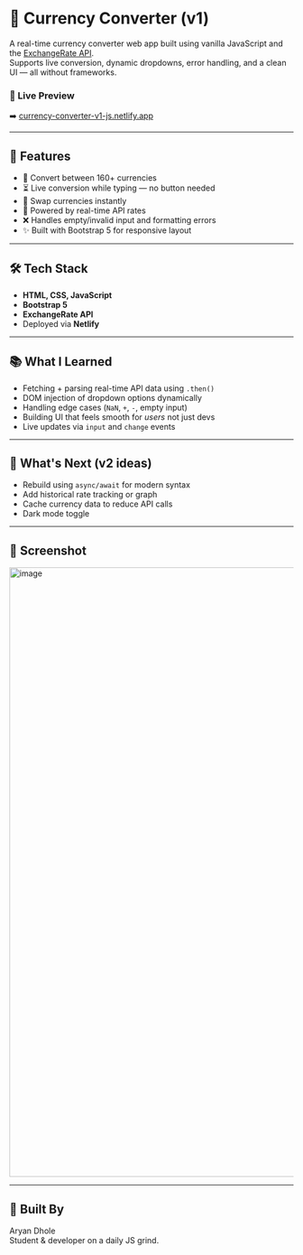 # 💱 Currency Converter (v1)

A real-time currency converter web app built using vanilla JavaScript and the [ExchangeRate API](https://www.exchangerate-api.com/).  
Supports live conversion, dynamic dropdowns, error handling, and a clean UI — all without frameworks.

### 🔗 Live Preview
➡️ [currency-converter-v1-js.netlify.app](https://currency-converter-v1-js.netlify.app/)

---

## 🧠 Features

- 🔁 Convert between 160+ currencies
- ⏳ Live conversion while typing — no button needed
- 🔄 Swap currencies instantly
- 🧮 Powered by real-time API rates
- ❌ Handles empty/invalid input and formatting errors
- ✨ Built with Bootstrap 5 for responsive layout

---

## 🛠️ Tech Stack

- **HTML, CSS, JavaScript**
- **Bootstrap 5**
- **ExchangeRate API**
- Deployed via **Netlify**

---

## 📚 What I Learned

- Fetching + parsing real-time API data using `.then()`
- DOM injection of dropdown options dynamically
- Handling edge cases (`NaN`, `+`, `-`, empty input)
- Building UI that feels smooth for *users* not just devs
- Live updates via `input` and `change` events

---

## 🚀 What's Next (v2 ideas)

- Rebuild using `async/await` for modern syntax
- Add historical rate tracking or graph
- Cache currency data to reduce API calls
- Dark mode toggle

---

## 📸 Screenshot
<img width="1920" height="1080" alt="image" src="https://github.com/user-attachments/assets/2beaa148-2293-498a-a368-d48f071e8dbc" />


---

## 🤖 Built By

Aryan Dhole  
Student & developer on a daily JS grind.
